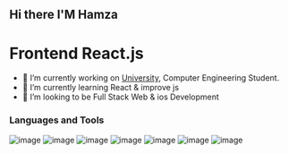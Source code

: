 ## Hi there I'M Hamza
# Frontend React.js
- 🔭 I’m currently working on [University](https://www.bilecik.edu.tr/), Computer Engineering Student.
- 🌱 I’m currently learning React & improve js
- 🤔 I’m looking to be Full Stack Web & ios Development


### Languages and Tools
![image](https://github.com/user-attachments/assets/c8bd07a6-8801-473f-bad6-63613b13666f)
![image](https://github.com/user-attachments/assets/eae00acf-26ef-4ac3-bb59-9cbf434a2e3e)
![image](https://github.com/user-attachments/assets/56ed7ef1-6181-4640-82cd-1d950b6e64a4)
![image](https://github.com/user-attachments/assets/73d582c1-090d-4e74-8cc3-66359419405b)
![image](https://github.com/user-attachments/assets/17db2443-8901-45d9-bfa2-87b6a9adc1db)
![image](https://github.com/user-attachments/assets/f4d4154f-8187-433f-be6d-21ffa7d48895)
![image](https://github.com/user-attachments/assets/c5c14d1e-3da4-4c77-b962-1561665ef694)



<!--
**Hamza-xxx/Hamza-xxx** is a ✨ _special_ ✨ repository because its `README.md` (this file) appears on your GitHub profile.

Here are some ideas to get you started:

- 🔭 I’m currently working on ...
- 🌱 I’m currently learning ...
- 👯 I’m looking to collaborate on ...
- 🤔 I’m looking for help with ...
- 💬 Ask me about ...
- 📫 How to reach me: ...
- 😄 Pronouns: ...
- ⚡ Fun fact: ...
-->
